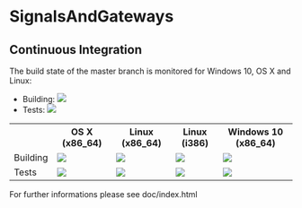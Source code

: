 # SignalsAndGateways

## Continuous Integration

The build state of the master branch is monitored for Windows 10, OS X and Linux:
* Building:
<a href="https://jenkins.inet.haw-hamburg.de/job/SignalsAndGateways_Jobs/job/SignalsAndGateways/lastBuild/"><img src="https://jenkins.inet.haw-hamburg.de/buildStatus/icon?job=SignalsAndGateways_Jobs/SignalsAndGateways"></a>
* Tests:
<a href="https://jenkins.inet.haw-hamburg.de/job/SignalsAndGateways_Jobs/job/SignalsAndGateways_tests/lastBuild/"><img src="https://jenkins.inet.haw-hamburg.de/buildStatus/icon?job=SignalsAndGateways_Jobs/SignalsAndGateways_tests"></a>

<table>
  <tr>
    <th></th>
    <th>OS X (x86_64)</th>
    <th>Linux (x86_64)</th>
    <th>Linux (i386)</th>
    <th>Windows 10 (x86_64)</th>
  </tr>
  <tr>
    <td>Building</td>
    <td><a href="https://jenkins.inet.haw-hamburg.de/job/SignalsAndGateways_Jobs/job/SignalsAndGateways/Nodes=mobi10/lastBuild/"><img src="https://jenkins.inet.haw-hamburg.de/buildStatus/icon?job=SignalsAndGateways_Jobs/SignalsAndGateways/Nodes=mobi10"></a></td>
    <td><a href="https://jenkins.inet.haw-hamburg.de/job/SignalsAndGateways_Jobs/job/SignalsAndGateways/Nodes=inet163/lastBuild/"><img src="https://jenkins.inet.haw-hamburg.de/buildStatus/icon?job=SignalsAndGateways_Jobs/SignalsAndGateways/Nodes=inet163"></a></td>
    <td><a href="https://jenkins.inet.haw-hamburg.de/job/SignalsAndGateways_Jobs/job/SignalsAndGateways/Nodes=inet162/lastBuild/"><img src="https://jenkins.inet.haw-hamburg.de/buildStatus/icon?job=SignalsAndGateways_Jobs/SignalsAndGateways/Nodes=inet162"></a></td>
    <td><a href="https://jenkins.inet.haw-hamburg.de/job/SignalsAndGateways_Jobs/job/SignalsAndGateways/Nodes=inet161/lastBuild/"><img src="https://jenkins.inet.haw-hamburg.de/buildStatus/icon?job=SignalsAndGateways_Jobs/SignalsAndGateways/Nodes=inet161"></a></td>
  </tr>
  <tr>
    <td>Tests</td>
    <td><a href="https://jenkins.inet.haw-hamburg.de/job/SignalsAndGateways_Jobs/job/SignalsAndGateways_tests/Nodes=mobi10/lastBuild/"><img src="https://jenkins.inet.haw-hamburg.de/buildStatus/icon?job=SignalsAndGateways_Jobs/SignalsAndGateways_tests/Nodes=mobi10"></a></td>
    <td><a href="https://jenkins.inet.haw-hamburg.de/job/SignalsAndGateways_Jobs/job/SignalsAndGateways_tests/Nodes=inet163/lastBuild/"><img src="https://jenkins.inet.haw-hamburg.de/buildStatus/icon?job=SignalsAndGateways_Jobs/SignalsAndGateways_tests/Nodes=inet163"></a></td>
    <td><a href="https://jenkins.inet.haw-hamburg.de/job/SignalsAndGateways_Jobs/job/SignalsAndGateways_tests/Nodes=inet162/lastBuild/"><img src="https://jenkins.inet.haw-hamburg.de/buildStatus/icon?job=SignalsAndGateways_Jobs/SignalsAndGateways_tests/Nodes=inet162"></a></td>
    <td><a href="https://jenkins.inet.haw-hamburg.de/job/SignalsAndGateways_Jobs/job/SignalsAndGateways_tests/Nodes=inet161/lastBuild/"><img src="https://jenkins.inet.haw-hamburg.de/buildStatus/icon?job=SignalsAndGateways_Jobs/SignalsAndGateways_tests/Nodes=inet161"></a></td>
  </tr>
</table>

For further informations please see doc/index.html
